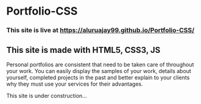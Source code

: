 # Portfolio-CSS

### This site is live at https://aluruajay99.github.io/Portfolio-CSS/

## This site is made with HTML5, CSS3, JS
Personal portfolios are consistent that need to be taken care of throughout your work. You can easily display the samples of your work, details about yourself, completed projects in the past and better explain to your clients why they must use your services for their advantages.

This site is under construction...
